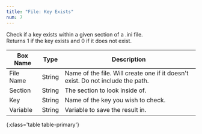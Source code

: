 ```yaml
---
title: "File: Key Exists"
num: 7
---
```


Check if a key exists within a given section of a .ini file.\
Returns 1 if the key exists and 0 if it does not exist.

| Box Name | Type | Description | 
|-------|--------|--------
|File Name|	String	|Name of the file. Will create one if it doesn't exist. Do not include the path.
|Section|	String|	The section to look inside of.
|Key	|String	|Name of the key you wish to check.
|Variable|	String|	Variable to save the result in.
{:class='table table-primary'}









